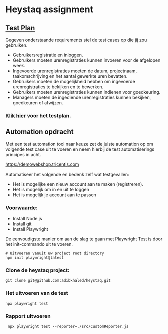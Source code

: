 # Heystaq assignment

## [Test Plan](https://github.com/adibkhaled/heystaq/blob/main/Test_plan/test_cases.md)

Gegeven onderstaande requirements stel de test cases op die jij zou gebruiken.
* Gebruikersregistratie en inloggen.
* Gebruikers moeten urenregistraties kunnen invoeren voor de afgelopen week.
* Ingevoerde urenregistraties moeten de datum, projectnaam, taakomschrijving en het aantal gewerkte uren bevatten.
* Gebruikers moeten de mogelijkheid hebben om ingevoerde urenregistraties te bekijken en te bewerken.
* Gebruikers moeten urenregistraties kunnen indienen voor goedkeuring.
* Managers moeten de ingediende urenregistraties kunnen bekijken, goedkeuren of afwijzen.

### [Klik hier](https://github.com/adibkhaled/heystaq/blob/main/Test_plan/test_cases.md) voor het testplan. 


## Automation opdracht

Met een test automation tool naar keuze zet de juiste automation op om volgende test case uit te voeren en neem hierbij de test automatiserings principes in acht.

https://demowebshop.tricentis.com

Automatiseer het volgende en bedenk zelf wat testgevallen:

* Het is mogelijke een nieuw account aan te maken (registreren).
* Het is mogelijk om in en uit te loggen
* Het is mogelijk je account aan te passen

### Voorwaarde:

* Install Node js
* Install git
* Install Playwright

De eenvoudigste manier om aan de slag te gaan met Playwright Test is door het init-commando uit te voeren.

```Shell
# Uitvoeren vanuit uw project root directory
npm init playwright@latest
```

### Clone de heystaq project:

```Shell
git clone git@github.com:adibkhaled/heystaq.git
```

### Het uitvoeren van de test

```Shell
npx playwright test
```

### Rapport uitvoeren
```Shell
 npx playwright test --reporter=./src/CustomReporter.js
```
